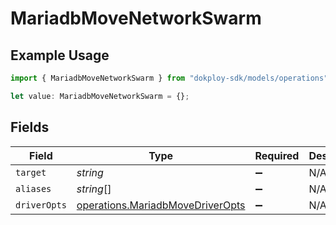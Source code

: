# MariadbMoveNetworkSwarm

## Example Usage

```typescript
import { MariadbMoveNetworkSwarm } from "dokploy-sdk/models/operations";

let value: MariadbMoveNetworkSwarm = {};
```

## Fields

| Field                                                                                | Type                                                                                 | Required                                                                             | Description                                                                          |
| ------------------------------------------------------------------------------------ | ------------------------------------------------------------------------------------ | ------------------------------------------------------------------------------------ | ------------------------------------------------------------------------------------ |
| `target`                                                                             | *string*                                                                             | :heavy_minus_sign:                                                                   | N/A                                                                                  |
| `aliases`                                                                            | *string*[]                                                                           | :heavy_minus_sign:                                                                   | N/A                                                                                  |
| `driverOpts`                                                                         | [operations.MariadbMoveDriverOpts](../../models/operations/mariadbmovedriveropts.md) | :heavy_minus_sign:                                                                   | N/A                                                                                  |
